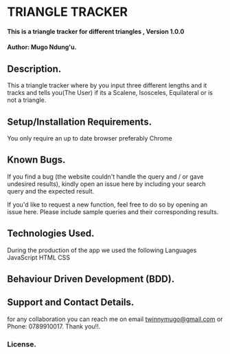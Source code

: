# TRIANGLE TRACKER

#### This is a triangle tracker for different triangles , Version 1.0.0

#### Author: Mugo Ndung'u.

## Description.

This a triangle tracker where by you input three different lengths and it tracks and tells you(The User) if its a Scalene, Isosceles, Equilateral or is not a triangle.

## Setup/Installation Requirements.

You only require an up to date browser preferably Chrome
## Known Bugs.

If you find a bug (the website couldn't handle the query and / or gave undesired results), kindly open an issue here by including your search query and the expected result.

If you'd like to request a new function, feel free to do so by opening an issue here. Please include sample queries and their corresponding results.
## Technologies Used.

During the production of the app we used the following Languages
 JavaScript
 HTML
 CSS

## Behaviour Driven Development (BDD).

## Support and Contact Details.

for any collaboration you can reach me on email twinnymugo@gmail.com or Phone: 0789910017. Thank you!!.

### License.
